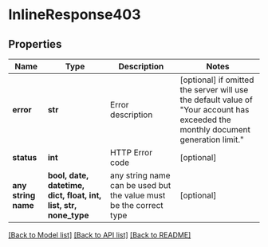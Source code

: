 # InlineResponse403


## Properties
Name | Type | Description | Notes
------------ | ------------- | ------------- | -------------
**error** | **str** | Error description | [optional]  if omitted the server will use the default value of "Your account has exceeded the monthly document generation limit."
**status** | **int** | HTTP Error code | [optional] 
**any string name** | **bool, date, datetime, dict, float, int, list, str, none_type** | any string name can be used but the value must be the correct type | [optional]

[[Back to Model list]](../README.md#documentation-for-models) [[Back to API list]](../README.md#documentation-for-api-endpoints) [[Back to README]](../README.md)



